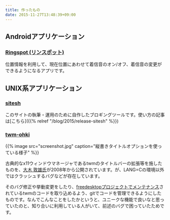 ```yaml
---
title: 作ったもの
date: 2015-11-27T13:48:39+09:00
---
```


## Androidアプリケーション

### [Ringspot (リンスポット)](https://play.google.com/store/apps/details?id=jp.techinstitute.tiad1401313.ringspot)

位置情報を利用して、現在位置にあわせて着信音のオン/オフ、着信音の変更ができるようになるアプリです。

## UNIX系アプリケーション

### [sitesh](https://github.com/knokmki612/sitesh)

このサイトの執筆・運用のために自作したブロギングツールです。使い方の記事は[こちら]({{% relref "/blog/2015/release-sitesh" %}})

### [twm-ohki](https://github.com/knokmki612/twm-ohki)

{{% image src="screenshot.jpg" caption="縦書きタイトルオプションを使っている様子" %}}

古典的なx11ウィンドウマネージャであるtwmのタイトルバーの拡張等を施したものを、[大木 敦雄氏](http://www2.gssm.otsuka.tsukuba.ac.jp/staff/ohki/)が2008年から公開されています。が、LANG=Cの環境以外ではクラッシュするバグなどが存在しています。

そのバグ修正や挙動変更をしたり、[freedesktopプロジェクトでメンテナンス](https://cgit.freedesktop.org/xorg/app/twm/)されているtwmのコードを取り込めるよう、gitでコードを管理できるようにしたものです。なんでこんなことをしたかというと、ユニークな機能で良いなと思っていたのと、知り合いに利用している人がいて、前述のバグで困っていたためです。
